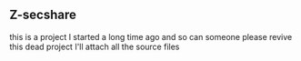 ## Z-secshare 
this is a project I started a long time ago and so can someone please revive this dead project I'll attach all the source files
